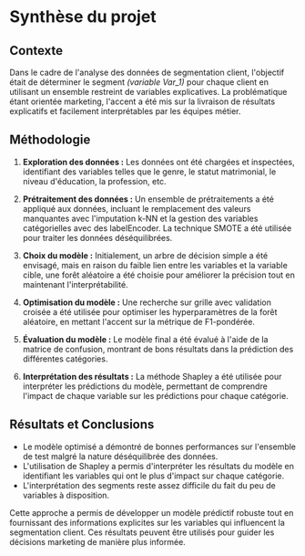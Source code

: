 # Synthèse du projet

## Contexte
Dans le cadre de l'analyse des données de segmentation client, l'objectif était de déterminer le segment *(variable Var_1)* pour chaque client en utilisant un ensemble restreint de variables explicatives. La problématique étant orientée marketing, l'accent a été mis sur la livraison de résultats explicatifs et facilement interprétables par les équipes métier.

## Méthodologie
1. **Exploration des données :** Les données ont été chargées et inspectées, identifiant des variables telles que le genre, le statut matrimonial, le niveau d'éducation, la profession, etc.


2. **Prétraitement des données :** Un ensemble de prétraitements a été appliqué aux données, incluant le remplacement des valeurs manquantes avec l'imputation k-NN et la gestion des variables catégorielles avec des labelEncoder. La technique SMOTE a été utilisée pour traiter les données déséquilibrées.

3. **Choix du modèle :** Initialement, un arbre de décision simple a été envisagé, mais en raison du faible lien entre les variables et la variable cible, une forêt aléatoire a été choisie pour améliorer la précision tout en maintenant l'interprétabilité.

4. **Optimisation du modèle :** Une recherche sur grille avec validation croisée a été utilisée pour optimiser les hyperparamètres de la forêt aléatoire, en mettant l'accent sur la métrique de F1-pondérée.

5. **Évaluation du modèle :** Le modèle final a été évalué à l'aide de la matrice de confusion, montrant de bons résultats dans la prédiction des différentes catégories.

6. **Interprétation des résultats :** La méthode Shapley a été utilisée pour interpréter les prédictions du modèle, permettant de comprendre l'impact de chaque variable sur les prédictions pour chaque catégorie.

## Résultats et Conclusions
- Le modèle optimisé a démontré de bonnes performances sur l'ensemble de test malgré la nature déséquilibrée des données.
- L'utilisation de Shapley a permis d'interpréter les résultats du modèle en identifiant les variables qui ont le plus d'impact sur chaque catégorie.
- L'interprétation des segments reste assez difficile du fait du peu de variables à disposition. 

Cette approche a permis de développer un modèle prédictif robuste tout en fournissant des informations explicites sur les variables qui influencent la segmentation client. Ces résultats peuvent être utilisés pour guider les décisions marketing de manière plus informée.
